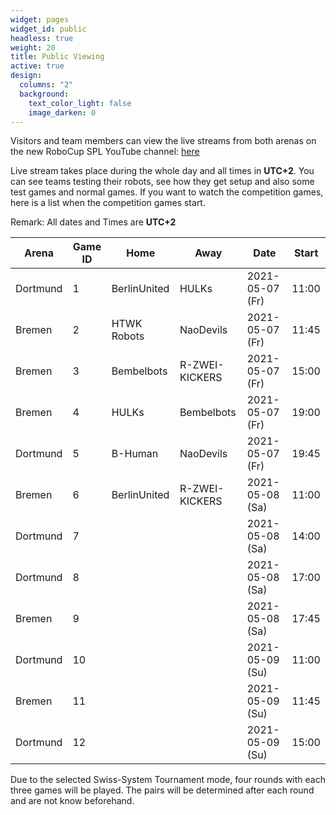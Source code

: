 ```yaml
---
widget: pages
widget_id: public
headless: true
weight: 20
title: Public Viewing
active: true
design:
  columns: "2"
  background:
    text_color_light: false
    image_darken: 0
---
```

Visitors and team members can view the live streams from both arenas on the new RoboCup SPL YouTube channel: [here](https://www.youtube.com/channel/UCmJWzHyCuBs8zaQcJfw077g)

Live stream takes place during the whole day and all times in **UTC+2**. You can see teams testing their robots, see how they get setup and also some test games and normal games. If you want to watch the competition games, here is a list when the competition games start.

Remark: All dates and Times are **UTC+2**

| Arena    | Game ID | Home         | Away           | Date            | Start |
|----------|---------|--------------|----------------|-----------------|-------|
| Dortmund | 1       | BerlinUnited | HULKs          | 2021-05-07 (Fr) | 11:00 |
| Bremen   | 2       | HTWK Robots  | NaoDevils      | 2021-05-07 (Fr) | 11:45 |
| Bremen   | 3       | Bembelbots   | R-ZWEI-KICKERS | 2021-05-07 (Fr) | 15:00 |
| Bremen   | 4       | HULKs        | Bembelbots     | 2021-05-07 (Fr) | 19:00 |
| Dortmund | 5       | B-Human      | NaoDevils      | 2021-05-07 (Fr) | 19:45 |
| Bremen   | 6       | BerlinUnited | R-ZWEI-KICKERS | 2021-05-08 (Sa) | 11:00 |
| Dortmund | 7       |              |                | 2021-05-08 (Sa) | 14:00 |
| Dortmund | 8       |              |                | 2021-05-08 (Sa) | 17:00 |
| Bremen   | 9       |              |                | 2021-05-08 (Sa) | 17:45 |
| Dortmund | 10      |              |                | 2021-05-09 (Su) | 11:00 |
| Bremen   | 11      |              |                | 2021-05-09 (Su) | 11:45 |
| Dortmund | 12      |              |                | 2021-05-09 (Su) | 15:00 |

Due to the selected Swiss-System Tournament mode, four rounds with each three games will be played. The pairs will be determined after each round and are not know beforehand.